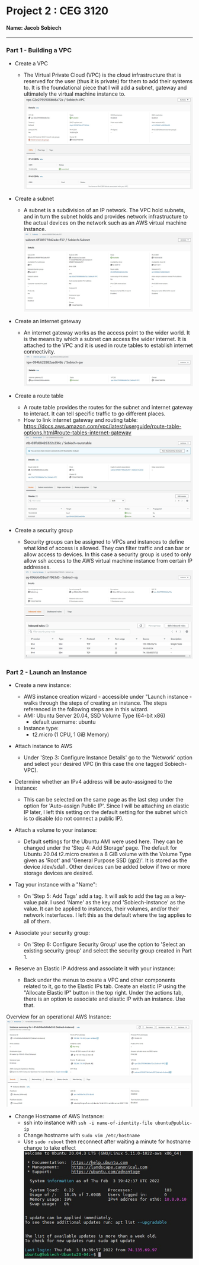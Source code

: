 # Project 2 : CEG 3120
#### Name: Jacob Sobiech

---

### Part 1 - Building a VPC

* Create a VPC
  * The Virtual Private Cloud (VPC) is the cloud infrastructure that is reserved for the user (thus it is private) for them to add their systems to. It is the foundational piece that I will add a subnet, gateway and ultimately the virtual machine instance to.
![VPC screenshot](images/VPC.jpg)

* Create a subnet
  * A subnet is a subdivision of an IP network. The VPC hold subnets, and in turn the subnet holds and provides network infrastructure to the actual devices on the network such as an AWS virtual machine instance.
![Subnet screenshot](images/Subnet.jpg)

* Create an internet gateway
  * An internet gateway works as the access point to the wider world. It is the means by which a subnet can access the wider internet. It is attached to the VPC and it is used in route tables to establish internet connectivity.
![Internet Gateway screenshot](images/Gateway.jpg)

* Create a route table
  * A route table provides the routes for the subnet and internet gateway to interact. It can tell specific traffic to go different places.
  * How to link internet gateway and routing table: https://docs.aws.amazon.com/vpc/latest/userguide/route-table-options.html#route-tables-internet-gateway
![Route Table screenshot](images/RoutingTable.jpg)

* Create a security group
  * Security groups can be assigned to VPCs and instances to define what kind of access is allowed. They can filter traffic and can bar or allow access to devices. In this case a security group is used to only allow ssh access to the AWS virtual machine instance from certain IP addresses.
![Security Group screenshot](images/SecurityGroupShort.jpg)
![Security Group screenshot](images/InboundSecurityRules.jpg)



### Part 2 - Launch an Instance

* Create a new instance:
  * AWS instance creation wizard - accessible under "Launch instance - walks through the steps of creating an instance. The steps referenced in the following steps are in this wizard.
  * AMI: Ubuntu Server 20.04, SSD Volume Type (64-bit x86)
    * default username: ubuntu
  * Instance type:
    * t2.micro (1 CPU, 1 GiB Memory)

* Attach instance to AWS
  * Under 'Step 3: Configure Instance Details' go to the 'Network' option and select your desired VPC (in this case the one tagged Sobiech-VPC).

* Determine whether an IPv4 address will be auto-assigned to the instance:
  * This can be selected on the same page as the last step under the option for 'Auto-assign Public IP'. Since I will be attaching an elastic IP later, I left this setting on the default setting for the subnet which is to disable (do not connect a public IP).

* Attach a volume to your instance:
  * Default settings for the Ubuntu AMI were used here. They can be changed under the 'Step 4: Add Storage' page. The default for Ubuntu 20.04 t2.micro creates a 8 GiB volume with the Volume Type given as 'Root' and 'General Purpose SSD (gp2)'. It is stored as the device /dev/sda1 . Other devices can be added below if two or more storage devices are desired.

* Tag your instance with a "Name":
  * On 'Step 5: Add Tags' add a tag. It will ask to add the tag as a key-value pair. I used 'Name' as the key and 'Sobiech-instance' as the value. It can be applied to instances, their volumes, and/or their network insterfaces. I left this as the default where the tag applies to all of them.

* Associate your security group:
  * On 'Step 6: Configure Security Group' use the option to 'Select an existing security group' and select the security group created in Part 1.

* Reserve an Elastic IP Address and associate it with your instance:
  * Back under the menus to create a VPC and other components related to it, go to the Elastic IPs tab. Create an elastic IP using the "Allocate Elastic IP" button in the top right. Under the actions tab, there is an option to associate and elastic IP with an instance. Use that.

Overview for an operational AWS Instance:
![Summary of AWS Instance](images/InstanceSummary.jpg)

* Change Hostname of AWS Instance:
  * ssh into instance with `ssh -i name-of-identity-file ubuntu@public-ip`
  * Change hostname with `sudo vim /etc/hostname`
  * Use `sudo reboot` then reconnect after waiting a minute for hostname change to take effect
![AWS Instance with Hostname changed](images/AWS-Instance.jpg)

